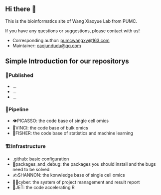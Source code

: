 ## Hi there 👋
This is the bioinformatIcs site of Wang Xiaoyue Lab from PUMC.

If you have any questions or suggestions, please contact with us!
- Corresponding author: pumcwangxy@163.com
- Maintainer: caojundudu@qq.com

## Simple Introduction for our repositorys
### 📖Published
- ...
- ...
- ...

### 🌠Pipeline
- 👁PICASSO: the code base of single cell omics
- 🦕VINCI: the code base of bulk omics
- 👴FISHER: the code base of statistics and machine learning

### 🏗Infrastructure
- .github: basic configuration
- 🧯packages_and_debug: the packages you should install and the bugs need to be solved
- ✍SHANNON: the konwledge base of single cell omics 
- 👮‍♂️cyber: the system of project management and result report
- 🚀JET: the code accelerating R

<!--

**Here are some ideas to get you started:**

🙋‍♀️ A short introduction - what is your organization all about?
🌈 Contribution guidelines - how can the community get involved?
👩‍💻 Useful resources - where can the community find your docs? Is there anything else the community should know?
🍿 Fun facts - what does your team eat for breakfast?
🧙 Remember, you can do mighty things with the power of [Markdown](https://docs.github.com/github/writing-on-github/getting-started-with-writing-and-formatting-on-github/basic-writing-and-formatting-syntax)
-->
